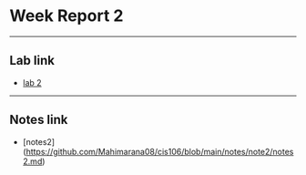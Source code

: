 # Week Report 2

<hr>

## Lab link
* [lab 2](https://github.com/Mahimarana08/cis106/blob/main/labs/lab2/lab2.md)

<hr>

## Notes link
* [notes2] (https://github.com/Mahimarana08/cis106/blob/main/notes/note2/notes2.md)
